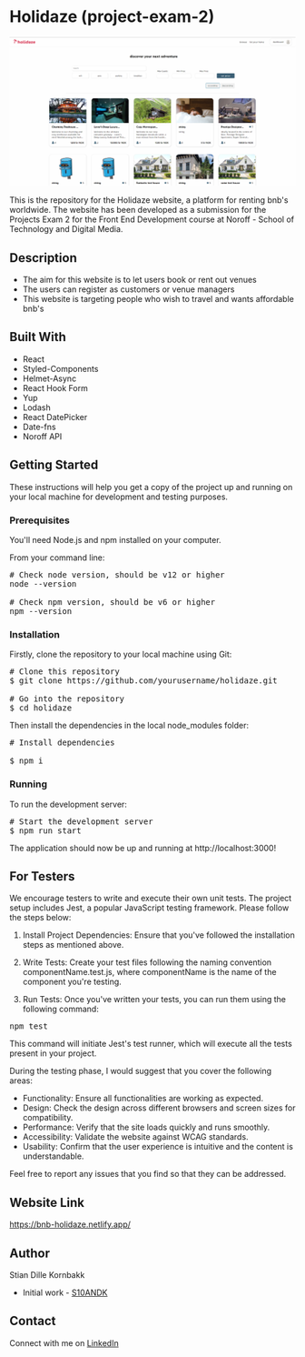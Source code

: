 # Holidaze (project-exam-2)

![Image of the Holidaze website](src/assets/readme/holidaze.png)

This is the repository for the Holidaze website, a platform for renting bnb's worldwide. The website has been developed as a submission for the Projects Exam 2 for the Front End Development course at Noroff - School of Technology and Digital Media.

## Description

- The aim for this website is to let users book or rent out venues
- The users can register as customers or venue managers
- This website is targeting people who wish to travel and wants affordable bnb's

## Built With

- React
- Styled-Components
- Helmet-Async
- React Hook Form
- Yup
- Lodash
- React DatePicker
- Date-fns
- Noroff API

## Getting Started

These instructions will help you get a copy of the project up and running on your local machine for development and testing purposes.

### Prerequisites

You'll need Node.js and npm installed on your computer.

From your command line:

<pre>
# Check node version, should be v12 or higher
node --version

# Check npm version, should be v6 or higher
npm --version
</pre>

### Installation

Firstly, clone the repository to your local machine using Git:

<pre>
# Clone this repository
$ git clone https://github.com/yourusername/holidaze.git

# Go into the repository
$ cd holidaze
</pre>

Then install the dependencies in the local node_modules folder:

<pre>
# Install dependencies

$ npm i
</pre>

### Running

To run the development server:

<pre>
# Start the development server
$ npm run start
</pre>

The application should now be up and running at http://localhost:3000!

## For Testers

We encourage testers to write and execute their own unit tests. The project setup includes Jest, a popular JavaScript testing framework. Please follow the steps below:

1. Install Project Dependencies: Ensure that you've followed the installation steps as mentioned above.

2. Write Tests: Create your test files following the naming convention componentName.test.js, where componentName is the name of the component you're testing.

3. Run Tests: Once you've written your tests, you can run them using the following command:

<pre>
npm test
</pre>

This command will initiate Jest's test runner, which will execute all the tests present in your project.

During the testing phase, I would suggest that you cover the following areas:

- Functionality: Ensure all functionalities are working as expected.
- Design: Check the design across different browsers and screen sizes for compatibility.
- Performance: Verify that the site loads quickly and runs smoothly.
- Accessibility: Validate the website against WCAG standards.
- Usability: Confirm that the user experience is intuitive and the content is understandable.

Feel free to report any issues that you find so that they can be addressed.

## Website Link

https://bnb-holidaze.netlify.app/

## Author

Stian Dille Kornbakk

- Initial work - [S10ANDK](https://github.com/S10ANDK)

## Contact 

Connect with me on [LinkedIn](https://www.linkedin.com/in/stian-dille-kornbakk-335b5a159/)
